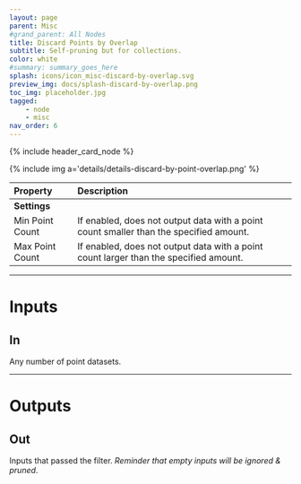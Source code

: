 ```yaml
---
layout: page
parent: Misc
#grand_parent: All Nodes
title: Discard Points by Overlap
subtitle: Self-pruning but for collections.
color: white
#summary: summary_goes_here
splash: icons/icon_misc-discard-by-overlap.svg
preview_img: docs/splash-discard-by-overlap.png
toc_img: placeholder.jpg
tagged: 
    - node
    - misc
nav_order: 6
---
```


{% include header_card_node %}

{% include img a='details/details-discard-by-point-overlap.png' %} 

| Property       | Description          |
|:-------------|:------------------|
|**Settings**||
| Min Point Count      | If enabled, does not output data with a point count smaller than the specified amount.  |
| Max Point Count      | If enabled, does not output data with a point count larger than the specified amount. |

---
# Inputs
## In
Any number of point datasets.

---
# Outputs
## Out
Inputs that passed the filter.
*Reminder that empty inputs will be ignored & pruned*.